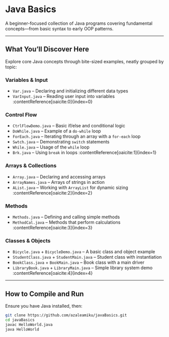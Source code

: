 # Java Basics

A beginner-focused collection of Java programs covering fundamental concepts—from basic syntax to early OOP patterns.

---

## What You’ll Discover Here

Explore core Java concepts through bite-sized examples, neatly grouped by topic:

### Variables & Input
- `Var.java` – Declaring and initializing different data types  
- `VarInput.java` – Reading user input into variables :contentReference[oaicite:0]{index=0}  

### Control Flow
- `CtrlFlowDemo.java` – Basic if/else and conditional logic  
- `DoWhile.java` – Example of a `do-while` loop  
- `ForEach.java` – Iterating through an array with a `for-each` loop  
- `Swtch.java` – Demonstrating `switch` statements  
- `While.java` – Usage of the `while` loop  
- `Brk.java` – Using `break` in loops :contentReference[oaicite:1]{index=1}  

### Arrays & Collections
- `Array.java` – Declaring and accessing arrays  
- `ArrayNames.java` – Arrays of strings in action  
- `AList.java` – Working with `ArrayList` for dynamic sizing :contentReference[oaicite:2]{index=2}  

### Methods
- `Methods.java` – Defining and calling simple methods  
- `MethodCal.java` – Methods that perform calculations :contentReference[oaicite:3]{index=3}  

### Classes & Objects
- `Bicycle.java` + `BicycleDemo.java` – A basic class and object example  
- `StudentClass.java` + `StudentMain.java` – Student class with instantiation  
- `BookClass.java` + `BookMain.java` – Book class with a main driver  
- `LibraryBook.java` + `LibraryMain.java` – Simple library system demo :contentReference[oaicite:4]{index=4}  

---

## How to Compile and Run

Ensure you have Java installed, then:

```bash
git clone https://github.com/azaleamiku/javaBasics.git
cd javaBasics
javac HelloWorld.java
java HelloWorld
